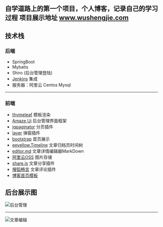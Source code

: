 自学道路上的第一个项目，个人博客，记录自己的学习过程
项目展示地址
www.wushengjie.com
------------

## 技术栈
### 后端
- SpringBoot
- Mybatis
- Shiro (后台管理登陆)
- [Jenkins](http://www.wushengjie.com:8080/ "Jenkins") 集成
- 服务器：阿里云 Centos Mysql
------------


### 前端
- [thymeleaf](http://www.thymeleaf.org/doc/tutorials/3.0/usingthymeleaf.html "thymeleaf") 模板渲染
- [Amaze Ui](http://amazeui.org/ "Amaze Ui") 后台管理界面框架
- [jqpaginator](http://jqpaginator.keenwon.com/ "jqpaginator") 分页插件
- [layer](http://layer.layui.com/ "layer") 弹窗插件
- [bootstrap](http://getbootstrap.com/ "bootstrap") 首页展示
- [eeyellow.Timeline](https://github.com/eeyellow/eeyellow.Timeline "eeyellow.Timeline") 文章归档页时间树
- [editor.md](https://pandao.github.io/editor.md/ "editor.md") 文章详情编辑器MarkDown
- [阿里云OSS](https://www.aliyun.com/product/oss "阿里云OSS") 图片存储
- [share.js](http://overtrue.me/share.js/ "share.js") 文章分享插件
- [搜狐畅言](https://changyan.kuaizhan.com/ "搜狐畅言") 文章评论插件
- [博客首页模板](http://demo.cssmoban.com/cssthemes4/btts_5_rv/index.html "博客首页模板")

## 后台展示图
![后台管理](http://wushengjie.oss-cn-shenzhen.aliyuncs.com/blog/img/1500485583166.jpg "后台管理")


------------



![文章编辑](http://wushengjie.oss-cn-shenzhen.aliyuncs.com/blog/img/1500485613745.jpg "文章编辑")
